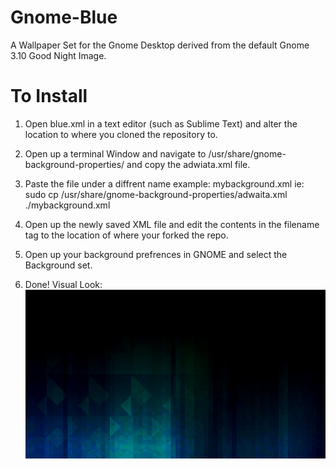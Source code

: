 Gnome-Blue
==========

A Wallpaper Set for the Gnome Desktop derived from the default Gnome 3.10 Good Night Image.

To Install
==========
1) Open blue.xml in a text editor (such as Sublime Text) and alter the location to where you cloned the repository to.

2) Open up a terminal Window and navigate to /usr/share/gnome-background-properties/ and copy the adwiata.xml file.

3) Paste the file under a diffrent name example: mybackground.xml
ie: sudo cp /usr/share/gnome-background-properties/adwaita.xml ./mybackground.xml

4) Open up the newly saved XML file and edit the contents in the filename tag to the location of where your forked the repo.

5) Open up your background prefrences in GNOME and select the Background set.

6) Done!
Visual Look:
![alt tag](https://raw.githubusercontent.com/Tornado-Tim/Gnome-Blue/master/midnight.png)
